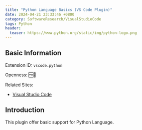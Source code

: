 ```yaml
---
title: "Python Language Basics (VS Code Plugin)"
date: 2024-04-21 23:33:46 +0800
category: SoftwareResearch/VisualStudioCode
tags: Python
header:
  teaser: https://www.python.org/static/img/python-logo.png
---
```


## Basic Information

Extension ID: `vscode.python`

Openness: 🆓📖

Related Sites:

* [Visual Studio Code](https://code.visualstudio.com/)

## Introduction

This plugin offer basic support for Python Language.
